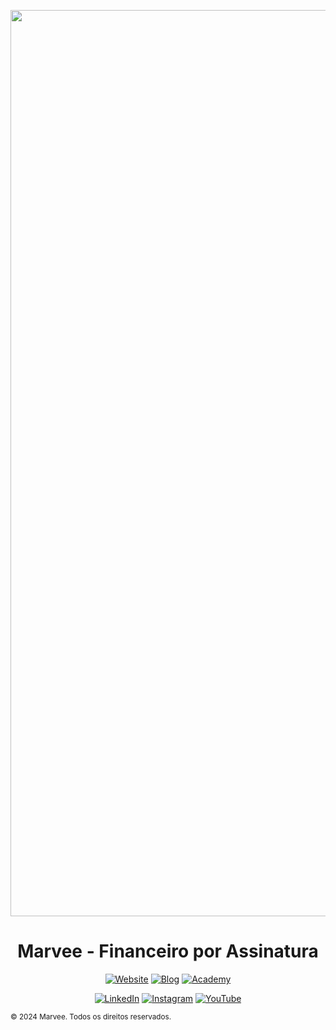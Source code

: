 <p align="center">
  <img src="https://scontent.fbnu9-1.fna.fbcdn.net/v/t39.30808-6/472742313_1151706076503081_5803420543167063988_n.jpg?_nc_cat=100&ccb=1-7&_nc_sid=cc71e4&_nc_ohc=aAX-fE_RUOIQ7kNvwGGazu6&_nc_oc=Adki1s2h08xp7Gd61G1NtCjH7NSq1i4l7_0_8DmILK0jxfWTtQ8F_isOwPE4BXNnOaQ&_nc_zt=23&_nc_ht=scontent.fbnu9-1.fna&_nc_gid=zcmcFmZekYIwnbaqnsqpHA&oh=00_AfJ-mJcQUjpJ1atPuDWzModW7ruQtWnBk41CPT7APcJcqA&oe=683E6E8F" alt="Marvee Logo" width="1450">
</p>
<h1 align="center">Marvee - Financeiro por Assinatura</h1>
<p align="center">
  <a href="https://marvee.com.br" target="_blank"><img src="https://img.shields.io/badge/Website-Oficial-48c4c4?style=for-the-badge" alt="Website"></a>
  <a href="https://marvee.com.br/blog" target="_blank"><img src="https://img.shields.io/badge/Blog-Marvee-48c4c4?style=for-the-badge" alt="Blog"></a>
  <a href="https://academy.marvee.com.br" target="_blank"><img src="https://img.shields.io/badge/Marvee-Academy-48c4c4?style=for-the-badge" alt="Academy"></a>
</p>

<p align="center">
  <a href="https://www.linkedin.com/company/marveeoficial/" target="_blank"><img src="https://img.shields.io/badge/LinkedIn-0077B5?style=for-the-badge&logo=linkedin&logoColor=white" alt="LinkedIn"></a>
  <a href="https://www.instagram.com/marvee.oficial/" target="_blank"><img src="https://img.shields.io/badge/Instagram-E4405F?style=for-the-badge&logo=instagram&logoColor=white" alt="Instagram"></a>
  <a href="https://www.youtube.com/@marvee.oficial" target="_blank"><img src="https://img.shields.io/badge/YouTube-FF0000?style=for-the-badge&logo=youtube&logoColor=white" alt="YouTube"></a>
</p>



<small align="center">
  © 2024 Marvee. Todos os direitos reservados.
</small>
